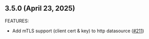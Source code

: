 ## 3.5.0 (April 23, 2025)

FEATURES:

* Add mTLS support (client cert & key) to http datasource ([#211](https://github.com/hashicorp/terraform-provider-http/issues/211))

